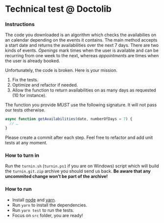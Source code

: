 # Technical test @ Doctolib

### Instructions

The code you downloaded is an algorithm which checks the availabilies on an
calendar depending on the events it contains. The main method accepts a start
date and returns the availabilities over the next 7 days. There are two kinds
of events. *Openings* mark times when the user is available and can be
recurring from one week to the next, whereas *appointments* are times when the
user is already booked.

Unfortunately, the code is broken. Here is your mission.

1. Fix the tests.
2. Optimize and refactor if needed.
3. Allow the function to return availabilities on as many days as
   requested (10 for instance).

The function you provide *MUST* use the following signature. It will not pass
our tests otherwise.

```js
async function getAvailabilities(date, numberOfDays = 7) {
  // …
}
```

Please create a commit after each step. Feel free to refactor and add unit
tests at any moment.

### How to turn in

Run the `turnin.sh` (`turnin.ps1` if you are on Windows) script which will
build the `turnin.git.zip` archive you should send us back. **Be aware that any
uncommited change won’t be part of the archive!**

### How to run

* Install [node](https://nodejs.org/en/) and [yarn](https://yarnpkg.com/en/).
* Run `yarn` to install the dependencies.
* Run `yarn test` to run the tests.
* Focus on `src` folder, you are ready!
